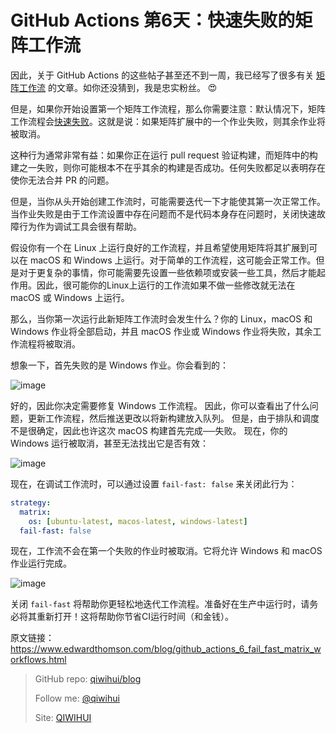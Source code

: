 # GitHub Actions 第6天：快速失败的矩阵工作流

因此，关于 GitHub Actions 的这些帖子甚至还不到一周，我已经写了很多有关 [矩阵工作流](https://qiwihui.com/qiwihui-blog-85/) 的文章。如你还没猜到，我是忠实粉丝。 😍

但是，如果你开始设置第一个矩阵工作流程，那么你需要注意：默认情况下，矩阵工作流程会[快速失败](https://help.github.com/en/actions/automating-your-workflow-with-github-actions/workflow-syntax-for-github-actions#jobsjob_idstrategyfail-fast)。这就是说：如果矩阵扩展中的一个作业失败，则其余作业将被取消。

这种行为通常非常有益：如果你正在运行 pull request 验证构建，而矩阵中的构建之一失败，则你可能根本不在乎其余的构建是否成功。任何失败都足以表明存在使你无法合并 PR 的问题。

<!--more-->

但是，当你从头开始创建工作流时，可能需要迭代一下才能使其第一次正常工作。当作业失败是由于工作流设置中存在问题而不是代码本身存在问题时，关闭快速故障行为作为调试工具会很有帮助。

假设你有一个在 Linux 上运行良好的工作流程，并且希望使用矩阵将其扩展到可以在 macOS 和 Windows 上运行。对于简单的工作流程，这可能会正常工作。但是对于更复杂的事情，你可能需要先设置一些依赖项或安装一些工具，然后才能起作用。因此，很可能你的Linux上运行的工作流如果不做一些修改就无法在 macOS 或 Windows 上运行。

那么，当你第一次运行此新矩阵工作流时会发生什么？你的 Linux，macOS 和 Windows 作业将全部启动，并且 macOS 作业或 Windows 作业将失败，其余工作流程将被取消。

想象一下，首先失败的是 Windows 作业。你会看到的：

![image](https://user-images.githubusercontent.com/3297411/77217607-b9693880-6b5e-11ea-91df-11d70a9388f1.png)

好的，因此你决定需要修复 Windows 工作流程。 因此，你可以查看出了什么问题，更新工作流程，然后推送更改以将新构建放入队列。 但是，由于排队和调度不是很确定，因此也许这次 macOS 构建首先完成──失败。 现在，你的 Windows 运行被取消，甚至无法找出它是否有效：

![image](https://user-images.githubusercontent.com/3297411/77217652-0220f180-6b5f-11ea-99bb-0bcf357f6db1.png)

现在，在调试工作流时，可以通过设置 `fail-fast: false` 来关闭此行为：

```yml
strategy:
  matrix:
    os: [ubuntu-latest, macos-latest, windows-latest]
  fail-fast: false
```

现在，工作流不会在第一个失败的作业时被取消。它将允许 Windows 和 macOS 作业运行完成。

![image](https://user-images.githubusercontent.com/3297411/77217688-48765080-6b5f-11ea-9fad-063aecf682f5.png)

关闭 `fail-fast` 将帮助你更轻松地迭代工作流程。准备好在生产中运行时，请务必将其重新打开！这将帮助你节省CI运行时间（和金钱）。

原文链接：https://www.edwardthomson.com/blog/github_actions_6_fail_fast_matrix_workflows.html

> GitHub repo: [qiwihui/blog](https://github.com/qiwihui/blog)
>
> Follow me: [@qiwihui](https://github.com/qiwihui)
>
> Site: [QIWIHUI](https://qiwihui.com)

